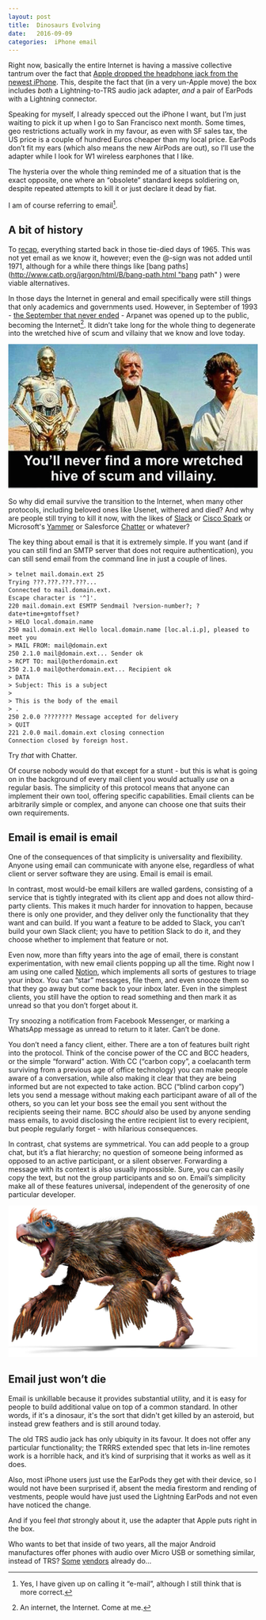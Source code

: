 ```yaml
---
layout: post
title:  Dinosaurs Evolving 
date:   2016-09-09 
categories:  iPhone email 
---
```


Right now, basically the entire Internet is having a massive collective tantrum over the fact that [Apple dropped the headphone jack from the newest iPhone](https://www.buzzfeed.com/johnpaczkowski/inside-iphone-7-why-apple-killed-the-headphone-jack). This, despite the fact that (in a very un-Apple move) the box includes *both* a Lightning-to-TRS audio jack adapter, *and* a pair of EarPods with a Lightning connector.

Speaking for myself, I already specced out the iPhone I want, but I’m just waiting to pick it up when I go to San Francisco next month. Some times, geo restrictions actually work in my favour, as even with SF sales tax, the US price is a couple of hundred Euros cheaper than my local price. EarPods don’t fit my ears (which also means the new AirPods are out), so I’ll use the adapter while I look for W1 wireless earphones that I like.

The hysteria over the whole thing reminded me of a situation that is the exact opposite, one where an “obsolete” standard keeps soldiering on, despite repeated attempts to kill it or just declare it dead by fiat.

I am of course referring to email[^1].

## A bit of history

To [recap](https://www.theguardian.com/technology/2016/mar/07/email-ray-tomlinson-history), everything started back in those tie-died days of 1965. This was not yet email as we know it, however; even the @-sign was not added until 1971, although for a while there things like [bang paths](http://www.catb.org/jargon/html/B/bang-path.html "bang path" ) were viable alternatives.

In those days the Internet in general and email specifically were still things that only academics and governments used. However, in September of 1993 - [the September that never ended](https://en.wikipedia.org/wiki/Eternal_September) - Arpanet was opened up to the public, becoming the Internet[^2]. It didn’t take long for the whole thing to degenerate into the wretched hive of scum and villainy that we know and love today.

![](/images/unknown_filename.99.jpeg)

So why did email survive the transition to the Internet, when many other protocols, including beloved ones like Usenet, withered and died? And why are people still trying to kill it now, with the likes of [Slack](https://slack.com ) or [Cisco Spark](https://www.ciscospark.com ) or Microsoft's [Yammer](https://products.office.com/yammer ) or Salesforce [Chatter](http://www.salesforce.com/chatter/overview/ ) or whatever?

The key thing about email is that it is extremely simple. If you want (and if you can still find an SMTP server that does not require authentication), you can still send email from the command line in just a couple of lines.

```
> telnet mail.domain.ext 25
Trying ???.???.???.???...
Connected to mail.domain.ext.
Escape character is '^]'.
220 mail.domain.ext ESMTP Sendmail ?version-number?; ?date+time+gmtoffset?
> HELO local.domain.name
250 mail.domain.ext Hello local.domain.name [loc.al.i.p], pleased to meet you
> MAIL FROM: mail@domain.ext
250 2.1.0 mail@domain.ext... Sender ok
> RCPT TO: mail@otherdomain.ext
250 2.1.0 mail@otherdomain.ext... Recipient ok
> DATA
> Subject: This is a subject
>
> This is the body of the email
> .
250 2.0.0 ???????? Message accepted for delivery
> QUIT
221 2.0.0 mail.domain.ext closing connection
Connection closed by foreign host. 
```

Try *that* with Chatter.

Of course nobody would do that except for a stunt - but this is what is going on in the background of every mail client you would actually *use* on a regular basis. The simplicity of this protocol means that anyone can implement their own tool, offering specific capabilities. Email clients can be arbitrarily simple or complex, and anyone can choose one that suits their own requirements.

## Email is email is email

One of the consequences of that simplicity is universality and flexibility. Anyone using email can communicate with anyone else, regardless of what client or server software they are using. Email is email is email.

In contrast, most would-be email killers are walled gardens, consisting of a service that is tightly integrated with its client app and does not allow third-party clients. This makes it much harder for innovation to happen, because there is only one provider, and they deliver only the functionality that they want and can build. If you want a feature to be added to Slack, you can’t build your own Slack client; you have to petition Slack to do it, and they choose whether to implement that feature or not.

Even now, more than fifty years into the age of email, there is constant experimentation, with new email clients popping up all the time. Right now I am using one called [Notion](https://notion.ai "Notion AI" ), which implements all sorts of gestures to triage your inbox. You can “star” messages, file them, and even snooze them so that they go away but come back to your inbox later. Even in the simplest clients, you still have the option to read something and then mark it as unread so that you don’t forget about it.

Try snoozing a notification from Facebook Messenger, or marking a WhatsApp message as unread to return to it later. Can’t be done.

You don’t need a fancy client, either. There are a ton of features built right into the protocol. Think of the concise power of the CC and BCC headers, or the simple “forward” action. With CC (“carbon copy”, a coelacanth term surviving from a previous age of office technology) you can make people aware of a conversation, while also making it clear that they are being informed but are not expected to take action. BCC (“blind carbon copy”) lets you send a message without making each participant aware of all of the others, so you can let your boss see the email you sent without the recipients seeing their name. BCC *should* also be used by anyone sending mass emails, to avoid disclosing the entire recipient list to every recipient, but people regularly forget - with hilarious consequences.

In contrast, chat systems are symmetrical. You can add people to a group chat, but it’s a flat hierarchy; no question of someone being informed as opposed to an active participant, or a silent observer. Forwarding a message with its context is also usually impossible. Sure, you can easily copy the text, but not the group participants and so on. Email’s simplicity make all of these features universal, independent of the generosity of one particular developer.

![](/images/unknown_filename.100.jpeg)

## Email just won’t die

Email is unkillable because it provides substantial utility, and it is easy for people to build additional value on top of a common standard. In other words, if it's a dinosaur, it's the sort that didn't get killed by an asteroid, but instead grew feathers and is still around today.

The old TRS audio jack has only ubiquity in its favour. It does not offer any particular functionality; the TRRRS extended spec that lets in-line remotes work is a horrible hack, and it’s kind of surprising that it works as well as it does.

Also, most iPhone users just use the EarPods they get with their device, so I would not have been surprised if, absent the media firestorm and rending of vestments, people would have just used the Lightning EarPods and not even have noticed the change.

And if you feel *that* strongly about it, use the adapter that Apple puts right in the box.

Who wants to bet that inside of two years, all the major Android manufactures offer phones with audio over Micro USB or something similar, instead of TRS? [Some](https://www.engadget.com/2016/04/20/leeco-le-2-pro-max-smartphones-china/#/ ) [vendors](http://motorola-blog.blogspot.it/2016/06/the-new-moto-z-family-with-moto-mods.html ) already do…

[^1]: Yes, I have given up on calling it “e-mail”, although I still think that is more correct.
[^2]: An internet, the Internet. Come at me.